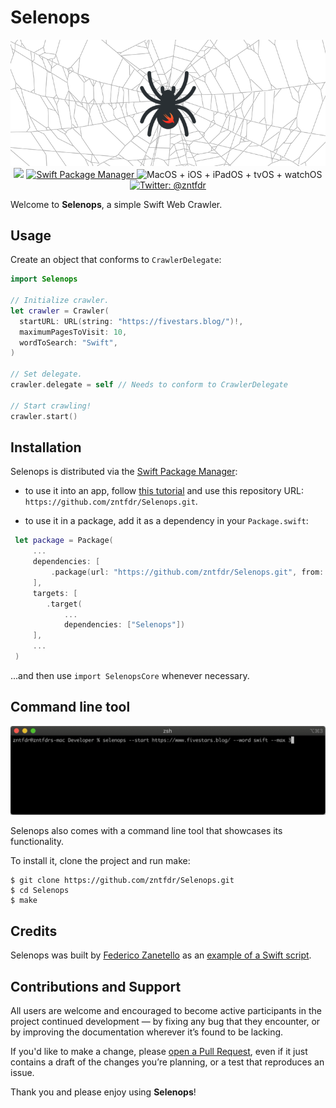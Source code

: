 # Selenops
<p align="center">
    <img src="logo.png" width="580" max-width="90%" alt="Selenops logo" />
    <br/>
    <img src="https://img.shields.io/badge/swift-5.1-orange.svg" />
    <a href="https://swift.org/package-manager">
        <img src="https://img.shields.io/badge/swiftpm-compatible-brightgreen.svg?style=flat" alt="Swift Package Manager" />
    </a>
     <img src="https://img.shields.io/badge/platforms-macOS+iOS+iPadOS+tvOS+watchOS-brightgreen.svg?style=flat" alt="MacOS + iOS + iPadOS + tvOS + watchOS"/>
    <a href="https://twitter.com/zntfdr">
        <img src="https://img.shields.io/badge/twitter-@zntfdr-blue.svg?style=flat" alt="Twitter: @zntfdr" />
    </a>
</p>

Welcome to **Selenops**, a simple Swift Web Crawler.

## Usage

Create an object that conforms to `CrawlerDelegate`:


```swift
import Selenops

// Initialize crawler.
let crawler = Crawler(
  startURL: URL(string: "https://fivestars.blog/")!,
  maximumPagesToVisit: 10,
  wordToSearch: "Swift",
)

// Set delegate.
crawler.delegate = self // Needs to conform to CrawlerDelegate

// Start crawling!
crawler.start()
```

## Installation

Selenops is distributed via the [Swift Package Manager](https://swift.org/package-manager):  

- to use it into an app, follow [this tutorial](https://developer.apple.com/documentation/swift_packages/adding_package_dependencies_to_your_app) and use this repository URL: `https://github.com/zntfdr/Selenops.git`.

- to use it in a package, add it as a dependency in your `Package.swift`:
```swift
 let package = Package(
     ...
     dependencies: [
         .package(url: "https://github.com/zntfdr/Selenops.git", from: "1.0.0")
     ],
     targets: [
        .target(
            ...
            dependencies: ["Selenops"])
     ],
     ...
 )
```
  ...and then use `import SelenopsCore` whenever necessary.

## Command line tool
<p align="center">
    <img src="cli-example.gif" max-width="90%" alt="Swift Web Crawler in action" />

Selenops also comes with a command line tool that showcases its functionality.

To install it, clone the project and run make:

```shell
$ git clone https://github.com/zntfdr/Selenops.git
$ cd Selenops
$ make
```

## Credits

Selenops was built by [Federico Zanetello](https://twitter.com/zntfdr) as an [example of a Swift script][selenopsArticle].

## Contributions and Support

All users are welcome and encouraged to become active participants in the project continued development — by fixing any bug that they encounter, or by improving the documentation wherever it’s found to be lacking.

If you'd like to make a change, please [open a Pull Request](https://github.com/zntfdr/Selenops/pull/new), even if it just contains a draft of the changes you’re planning, or a test that reproduces an issue.

Thank you and please enjoy using **Selenops**!

[selenopsArticle]: https://www.fivestars.blog/code/build-web-crawler-swift.html
